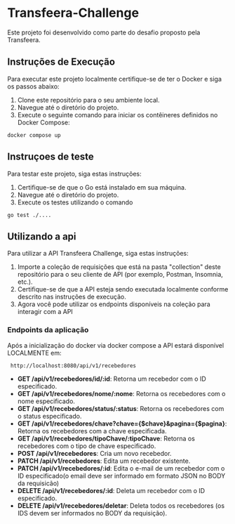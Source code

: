 # Transfeera-Challenge

Este projeto foi desenvolvido como parte do desafio proposto pela Transfeera.

## Instruções de Execução

Para executar este projeto localmente certifique-se de ter o Docker e siga os passos abaixo:

1. Clone este repositório para o seu ambiente local.
2. Navegue até o diretório do projeto.
3. Execute o seguinte comando para iniciar os contêineres definidos no Docker Compose:
```
docker compose up
```

## Instruçoes de teste

Para testar este projeto, siga estas instruções:
1. Certifique-se de que o Go está instalado em sua máquina.
2. Navegue até o diretório do projeto.
3. Execute os testes utilizando o comando
```
go test ./....
```

## Utilizando a api

Para utilizar a API Transfeera Challenge, siga estas instruções:

1. Importe a coleção de requisições que está na pasta "collection" deste repositório para o seu cliente de API (por exemplo, Postman, Insomnia, etc.).
2. Certifique-se de que a API esteja sendo executada localmente conforme descrito nas instruções de execução.
2. Agora você pode utilizar os endpoints disponíveis na coleção para interagir com a API

### Endpoints da aplicação
Após a inicialização do docker via docker compose a API estará disponível LOCALMENTE em:
```
 http://localhost:8080/api/v1/recebedores
```
- **GET /api/v1/recebedores/id/:id**: Retorna um recebedor com o ID especificado.
- **GET /api/v1/recebedores/nome/:nome**: Retorna os recebedores com o nome especificado.
- **GET /api/v1/recebedores/status/:status**: Retorna os recebedores com o status especificado.
- **GET /api/v1/recebedores/chave?chave={$chave}&pagina={$pagina}**: Retorna os recebedores com a chave especificada.
- **GET /api/v1/recebedores/tipoChave/:tipoChave**: Retorna os recebedores com o tipo de chave especificado.
- **POST /api/v1/recebedores**: Cria um novo recebedor.
- **PATCH /api/v1/recebedores**: Edita um recebedor existente.
- **PATCH /api/v1/recebedores/:id**: Edita o e-mail de um recebedor com o ID especificado(o email deve ser informado em formato JSON no BODY da requisicão)
- **DELETE /api/v1/recebedores/:id**: Deleta um recebedor com o ID especificado.
- **DELETE /api/v1/recebedores/deletar**: Deleta todos os recebedores (os IDS devem  ser informados no BODY da requisição).

